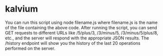 # kalvium
You can run this script using node filename.js where filename.js is the name of the file containing the above code. After running the script, you can send GET requests to different URLs like /5/plus/3, /3/minus/5, /3/minus/5/plus/8, etc., and the server will respond with the appropriate JSON results. The /history endpoint will show you the history of the last 20 operations performed on the server.

